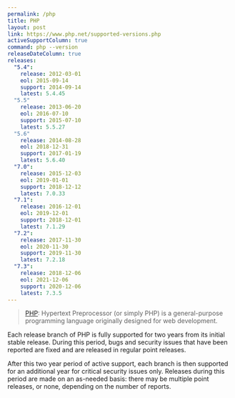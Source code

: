```yaml
---
permalink: /php
title: PHP
layout: post
link: https://www.php.net/supported-versions.php
activeSupportColumn: true
command: php --version
releaseDateColumn: true
releases:
  "5.4":
    release: 2012-03-01
    eol: 2015-09-14
    support: 2014-09-14
    latest: 5.4.45
  "5.5"
    release: 2013-06-20
    eol: 2016-07-10
    support: 2015-07-10
    latest: 5.5.27
  "5.6"
    release: 2014-08-28
    eol: 2018-12-31
    support: 2017-01-19
    latest: 5.6.40
  "7.0":
    release: 2015-12-03
    eol: 2019-01-01
    support: 2018-12-12
    latest: 7.0.33
  "7.1":
    release: 2016-12-01
    eol: 2019-12-01
    support: 2018-12-01
    latest: 7.1.29
  "7.2":
    release: 2017-11-30
    eol: 2020-11-30
    support: 2019-11-30
    latest: 7.2.18
  "7.3":
    release: 2018-12-06
    eol: 2021-12-06
    support: 2020-12-06
    latest: 7.3.5
---
```


> [PHP](https://www.php.net/): Hypertext Preprocessor (or simply PHP) is a general-purpose programming language originally designed for web development.

Each release branch of PHP is fully supported for two years from its initial stable release. During this period, bugs and security issues that have been reported are fixed and are released in regular point releases.

After this two year period of active support, each branch is then supported for an additional year for critical security issues only. Releases during this period are made on an as-needed basis: there may be multiple point releases, or none, depending on the number of reports.
